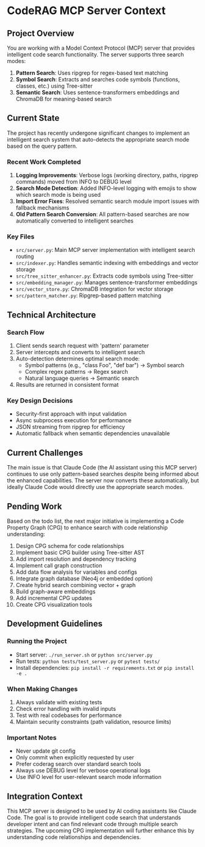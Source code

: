 # CodeRAG MCP Server Context

## Project Overview

You are working with a Model Context Protocol (MCP) server that provides intelligent code search functionality. The server supports three search modes:

1. **Pattern Search**: Uses ripgrep for regex-based text matching
2. **Symbol Search**: Extracts and searches code symbols (functions, classes, etc.) using Tree-sitter
3. **Semantic Search**: Uses sentence-transformers embeddings and ChromaDB for meaning-based search

## Current State

The project has recently undergone significant changes to implement an intelligent search system that auto-detects the appropriate search mode based on the query pattern.

### Recent Work Completed

1. **Logging Improvements**: Verbose logs (working directory, paths, ripgrep commands) moved from INFO to DEBUG level
2. **Search Mode Detection**: Added INFO-level logging with emojis to show which search mode is being used
3. **Import Error Fixes**: Resolved semantic search module import issues with fallback mechanisms
4. **Old Pattern Search Conversion**: All pattern-based searches are now automatically converted to intelligent searches

### Key Files

- `src/server.py`: Main MCP server implementation with intelligent search routing
- `src/indexer.py`: Handles semantic indexing with embeddings and vector storage
- `src/tree_sitter_enhancer.py`: Extracts code symbols using Tree-sitter
- `src/embedding_manager.py`: Manages sentence-transformer embeddings
- `src/vector_store.py`: ChromaDB integration for vector storage
- `src/pattern_matcher.py`: Ripgrep-based pattern matching

## Technical Architecture

### Search Flow
1. Client sends search request with 'pattern' parameter
2. Server intercepts and converts to intelligent search
3. Auto-detection determines optimal search mode:
   - Symbol patterns (e.g., "class Foo", "def bar") → Symbol search
   - Complex regex patterns → Regex search
   - Natural language queries → Semantic search
4. Results are returned in consistent format

### Key Design Decisions
- Security-first approach with input validation
- Async subprocess execution for performance
- JSON streaming from ripgrep for efficiency
- Automatic fallback when semantic dependencies unavailable

## Current Challenges

The main issue is that Claude Code (the AI assistant using this MCP server) continues to use only pattern-based searches despite being informed about the enhanced capabilities. The server now converts these automatically, but ideally Claude Code would directly use the appropriate search modes.

## Pending Work

Based on the todo list, the next major initiative is implementing a Code Property Graph (CPG) to enhance search with code relationship understanding:

1. Design CPG schema for code relationships
2. Implement basic CPG builder using Tree-sitter AST
3. Add import resolution and dependency tracking
4. Implement call graph construction
5. Add data flow analysis for variables and configs
6. Integrate graph database (Neo4j or embedded option)
7. Create hybrid search combining vector + graph
8. Build graph-aware embeddings
9. Add incremental CPG updates
10. Create CPG visualization tools

## Development Guidelines

### Running the Project
- Start server: `./run_server.sh` or `python src/server.py`
- Run tests: `python tests/test_server.py` or `pytest tests/`
- Install dependencies: `pip install -r requirements.txt` or `pip install -e .`

### When Making Changes
1. Always validate with existing tests
2. Check error handling with invalid inputs
3. Test with real codebases for performance
4. Maintain security constraints (path validation, resource limits)

### Important Notes
- Never update git config
- Only commit when explicitly requested by user
- Prefer coderag search over standard search tools
- Always use DEBUG level for verbose operational logs
- Use INFO level for user-relevant search mode information

## Integration Context

This MCP server is designed to be used by AI coding assistants like Claude Code. The goal is to provide intelligent code search that understands developer intent and can find relevant code through multiple search strategies. The upcoming CPG implementation will further enhance this by understanding code relationships and dependencies.